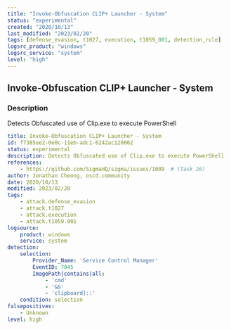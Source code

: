 ```yaml
---
title: "Invoke-Obfuscation CLIP+ Launcher - System"
status: "experimental"
created: "2020/10/13"
last_modified: "2023/02/20"
tags: [defense_evasion, t1027, execution, t1059_001, detection_rule]
logsrc_product: "windows"
logsrc_service: "system"
level: "high"
---
```


## Invoke-Obfuscation CLIP+ Launcher - System

### Description

Detects Obfuscated use of Clip.exe to execute PowerShell

```yml
title: Invoke-Obfuscation CLIP+ Launcher - System
id: f7385ee2-0e0c-11eb-adc1-0242ac120002
status: experimental
description: Detects Obfuscated use of Clip.exe to execute PowerShell
references:
    - https://github.com/SigmaHQ/sigma/issues/1009  # (Task 26)
author: Jonathan Cheong, oscd.community
date: 2020/10/13
modified: 2023/02/20
tags:
    - attack.defense_evasion
    - attack.t1027
    - attack.execution
    - attack.t1059.001
logsource:
    product: windows
    service: system
detection:
    selection:
        Provider_Name: 'Service Control Manager'
        EventID: 7045
        ImagePath|contains|all:
            - 'cmd'
            - '&&'
            - 'clipboard]::'
    condition: selection
falsepositives:
    - Unknown
level: high

```
